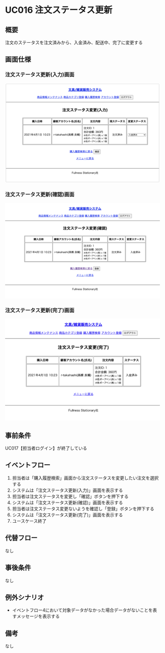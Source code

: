# UC016 注文ステータス更新

## 概要

注文のステータスを注文済みから、入金済み、配送中、完了に変更する

## 画面仕様

### 注文ステータス更新(入力)画面

![](img/uc016-purchase-status-update.png)

### 注文ステータス更新(確認)画面

![](img/uc016-purchase-status-confirm.png)

### 注文ステータス更新(完了)画面

![](img/uc016-purchase-status-complete.png)

## 事前条件

UC017【担当者ログイン】が終了している

## イベントフロー

1. 担当者は「購入履歴検索」画面から注文ステータスを変更したい注文を選択する
2. システムは「注文ステータス更新(入力)」画面を表示する
3. 担当者は注文ステータスを変更し「確認」ボタンを押下する
4. システムは「注文ステータス更新(確認)」画面を表示する
5. 担当者は注文ステータス変更ないようを確認し「登録」ボタンを押下する
6. システムは「注文ステータス更新(完了)」画面を表示する
7. ユースケース終了

## 代替フロー

なし

## 事後条件

なし

## 例外シナリオ

- イベントフロー4において対象データがなかった場合データがないことを表すメッセージを表示する

## 備考

なし